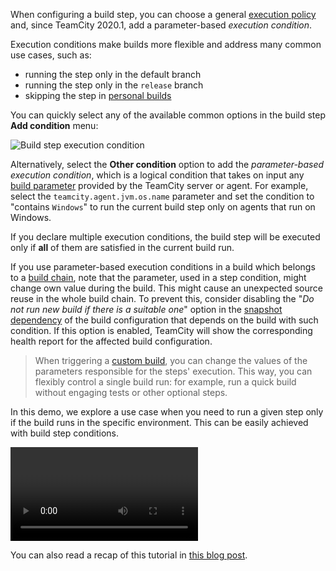 [//]: # (title: Build Step Execution Conditions)
[//]: # (auxiliary-id: Build Step Execution Conditions;Build Step Conditions)

When configuring a build step, you can choose a general [execution policy](configuring-build-steps.md#Execution+policy) and, since TeamCity 2020.1, add a parameter-based _execution condition_.

Execution conditions make builds more flexible and address many common use cases, such as:
* running the step only in the default branch
* running the step only in the `release` branch
* skipping the step in [personal builds](personal-build.md)

You can quickly select any of the available common options in the build step __Add condition__ menu:

<img src="execution-conditions.png" alt="Build step execution condition"/>

Alternatively, select the __Other condition__ option to add the _parameter-based execution condition_, which is a logical condition that takes on input any [build parameter](configuring-build-parameters.md) provided by the TeamCity server or agent. For example, select the `teamcity.agent.jvm.os.name` parameter and set the condition to "contains `Windows`" to run the current build step only on agents that run on Windows.

If you declare multiple execution conditions, the build step will be executed only if __all__ of them are satisfied in the current build run.

If you use parameter-based execution conditions in a build which belongs to a [build chain](build-chain.md), note that the parameter, used in a step condition, might change own value during the build. This might cause an unexpected source reuse in the whole build chain. To prevent this, consider disabling the "_Do not run new build if there is a suitable one_" option in the [snapshot dependency](snapshot-dependencies.md) of the build configuration that depends on the build with such condition. If this option is enabled, TeamCity will show the corresponding health report for the affected build configuration.

>When triggering a [custom build](running-custom-build.md), you can change the values of the parameters responsible for the steps' execution. This way, you can flexibly control a single build run: for example, run a quick build without engaging tests or other optional steps.

In this demo, we explore a use case when you need to run a given step only if the build runs in the specific environment. This can be easily achieved with build step conditions.

<video href="2muXXD2-0jg"
title="New in TeamCity 2020.2: Bitbucket Cloud Pull Request Support"/>

You can also read a recap of this tutorial in [this blog post](https://blog.jetbrains.com/teamcity/2020/07/new-in-2020-1-conditional-build-steps/).